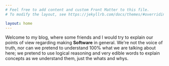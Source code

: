 ```yaml
---
# Feel free to add content and custom Front Matter to this file.
# To modify the layout, see https://jekyllrb.com/docs/themes/#overriding-theme-defaults

layout: home
---
```


Welcome to my blog, where some friends and I would try to explain our points of view regarding making **Software** in general. 
We're not the voice of truth, nor can we pretend to understand 100% what we are talking about here; we pretend to use logical 
reasoning and very edible words to explain concepts as we understand them, just the whats and whys.